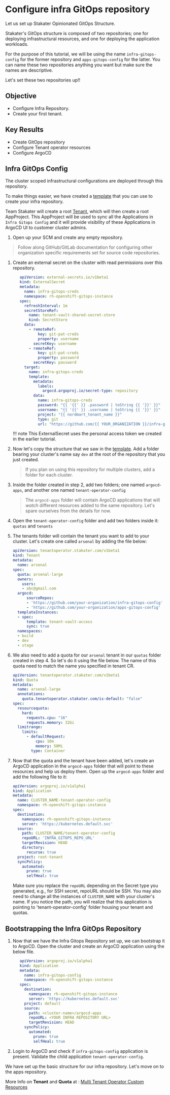 # Configure infra GitOps repository

Let us set up Stakater Opinionated GitOps Structure.

Stakater's GitOps structure is composed of two repositories; one for deploying infrastructural resources, and one for deploying the application workloads.

For the purpose of this tutorial, we will be using the name `infra-gitops-config` for the former repository and `apps-gitops-config` for the latter.
You can name these two repositories anything you want but make sure the names are descriptive.

Let's set these two repositories up!!

## Objective

* Configure Infra Repository.
* Create your first tenant.

## Key Results

* Create GitOps repository
* Configure Tenant operator resources
* Configure ArgoCD

## Infra GitOps Config

The cluster scoped infrastructural configurations are deployed through this repository.

To make things easier, we have created a [template](https://github.com/NordMart/infra-gitops-config.git) that you can use to create your infra repository.

Team Stakater will create a root [Tenant](https://docs.stakater.com/mto/latest/tutorials/tenant/create-tenant.html), which will then create a root AppProject.
This AppProject will be used to sync all the Applications in `Infra Gitops Config` and it will provide visibility of these Applications in ArgoCD UI to customer cluster admins.

1. Open up your SCM and create any empty repository.

> Follow along GitHub/GitLab documentation for configuring other organization specific requirements set for source code repositories.

1. Create an external secret on the cluster with read permissions over this repository.

   ```yaml
      apiVersion: external-secrets.io/v1beta1
      kind: ExternalSecret
      metadata:
        name: infra-gitops-creds
        namespace: rh-openshift-gitops-instance
      spec:
        refreshInterval: 1m
        secretStoreRef:
          name: tenant-vault-shared-secret-store
          kind: SecretStore
        data:
          - remoteRef:
              key: git-pat-creds
              property: username
            secretKey: username
          - remoteRef:
              key: git-pat-creds
              property: password
            secretKey: password
        target:
          name: infra-gitops-creds
          template:
            metadata:
              labels:
                argocd.argoproj.io/secret-type: repository
            data:
              name: infra-gitops-creds
              password: "{{ '{{' }} .password | toString {{ '}}' }}"
              username: "{{ '{{' }} .username | toString {{ '}}' }}"
              project: "{{ nordmart_tenant_name }}"
              type: git
              url: "https://github.com/{{ YOUR_ORGANIZATION }}/infra-gitops-config.git"
   ```

   !!! note
   This ExternalSecret uses the personal access token we created in the earlier tutorial.

1. Now let's copy the structure that we saw in the [template](https://github.com/NordMart/infra-gitops-config.git). Add a folder bearing your cluster's name say `dev` at the root of the repository that you just created.
    > If you plan on using this repository for multiple clusters, add a folder for each cluster.
1. Inside the folder created in step 2, add two folders; one named `argocd-apps`, and another one named `tenant-operator-config`
    > The `argocd-apps` folder will contain ArgoCD applications that will _watch_ different resources added to the same repository. Let's spare ourselves from the details for now.
1. Open the `tenant-operator-config` folder and add two folders inside it: `quotas` and `tenants`
1. The tenants folder will contain the tenant you want to add to your cluster. Let's create one called `arsenal` by adding the file below:

    ```yaml
    apiVersion: tenantoperator.stakater.com/v1beta1
    kind: Tenant
    metadata:
      name: arsenal
    spec:
      quota: arsenal-large
      owners:
        users:
        - abc@gmail.com
      argocd:
          sourceRepos:
          - 'https://github.com/your-organization/infra-gitops-config'
          - 'https://github.com/your-organization/apps-gitops-config'
      templateInstances:
      - spec:
          template: tenant-vault-access
          sync: true
      namespaces:
      - build
      - dev
      - stage
    ```

1. We also need to add a quota for our `arsenal` tenant in our `quotas` folder created in step 4. So let's do it using the file below. The name of this quota need to match the name you specified in tenant CR.

    ```yaml
    apiVersion: tenantoperator.stakater.com/v1beta1
    kind: Quota
    metadata:
      name: arsenal-large
      annotations:
        quota.tenantoperator.stakater.com/is-default: "false"
    spec:
      resourcequota:
        hard:
          requests.cpu: "16"
          requests.memory: 32Gi
      limitrange:
        limits:
          - defaultRequest:
              cpu: 10m
              memory: 50Mi
            type: Container
    ```

1. Now that the quota and the tenant have been added, let's create an ArgoCD application in the `argocd-apps` folder that will point to these resources and help us deploy them.
Open up the `argocd-apps` folder and add the following file to it:

    ```yaml
    apiVersion: argoproj.io/v1alpha1
    kind: Application
    metadata:
      name: CLUSTER_NAME-tenant-operator-config
      namespace: rh-openshift-gitops-instance
    spec:
      destination:
        namespace: rh-openshift-gitops-instance
        server: 'https://kubernetes.default.svc'
      source:
        path: CLUSTER_NAME/tenant-operator-config
        repoURL: 'INFRA_GITOPS_REPO_URL'
        targetRevision: HEAD
        directory:
          recurse: true
      project: root-tenant
      syncPolicy:
        automated:
          prune: true
          selfHeal: true
    ```

    Make sure you replace the `repoURL` depending on the Secret type you generated, e.g., for SSH secret, repoURL should be SSH.  You may also need to change all the instances of `CLUSTER_NAME` with your cluster's name.
    If you notice the path, you will realize that this application is pointing to 'tenant-operator-config' folder housing your tenant and quotas.

## Bootstrapping the Infra GitOps Repository

1. Now that we have the Infra Gitops Repository set up, we can bootstrap it to ArgoCD. Open the cluster and create an ArgoCD application using the below file.
   
   ```yaml
      apiVersion: argoproj.io/v1alpha1
      kind: Application
      metadata:
        name: infra-gitops-config
        namespace: rh-openshift-gitops-instance
      spec:
        destination:
          namespace: rh-openshift-gitops-instance
          server: 'https://kubernetes.default.svc'
        project: default
        source:
          path: <cluster-name>/argocd-apps
          repoURL: <YOUR INFRA REPOSITORY URL>
          targetRevision: HEAD
        syncPolicy:
          automated:
            prune: true
            selfHeal: true
   ```

1. Login to ArgoCD and check if `infra-gitops-config` application is present. Validate the child application `tenant-operator-config`.

We have set up the basic structure for our infra repository. Let's move on to the apps repository.

More Info on **Tenant** and **Quota** at : [Multi Tenant Operator Custom Resources](https://docs.stakater.com/mto/main/customresources.html)
